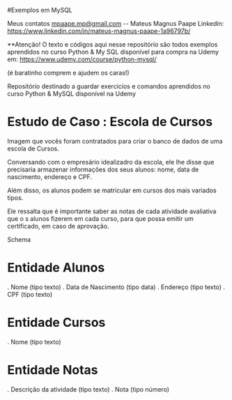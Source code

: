 #Exemplos em MySQL 
  
Meus contatos mpaape.mp@gmail.com -- Mateus Magnus Paape
Linkedin: https://www.linkedin.com/in/mateus-magnus-paape-1a96797b/

**Atenção! O texto e códigos aqui nesse repositório são todos exemplos aprendidos no curso Python & My SQL disponível para compra na Udemy em: https://www.udemy.com/course/python-mysql/ 

(é baratinho comprem e ajudem os caras!)

Repositório destinado a guardar exercicíos e comandos aprendidos no curso Python &amp; MySQL disponível na Udemy


# Estudo de Caso : Escola de Cursos

Imagem que vocês foram contratados para criar o banco de dados de uma escola de Cursos. 

Conversando com o empresário idealizadro da escola, ele lhe disse que precisaria armazenar informações dos seus alunos: nome, data de nascimento, endereço e CPF. 

Além disso, os alunos podem se matricular em cursos dos mais variados tipos.

Ele ressalta que é importante saber as notas de cada atividade avaliativa que o s alunos fizerem em cada curso, para que possa emitir um certificado, em caso de aprovação.

Schema

# Entidade Alunos

. Nome (tipo texto)
. Data de Nascimento (tipo data)
. Endereço (tipo texto)
. CPF (tipo texto)

# Entidade Cursos

. Nome (tipo texto)

# Entidade Notas

. Descrição da atividade (tipo texto)
. Nota (tipo número)




